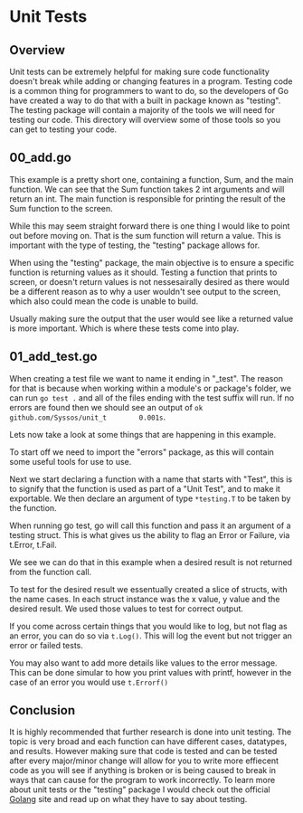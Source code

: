 # Unit Tests

## Overview

Unit tests can be extremely helpful for making sure code functionality doesn't break while adding or changing features in a program. Testing code is a common thing for programmers to want to do, so the developers of Go have created a way to do that with a built in package known as "testing". The testing package will contain a majority of the tools we will need for testing our code. This directory will overview some of those tools so you can get to testing your code.

## 00_add.go

This example is a pretty short one, containing a function, Sum, and the main function. We can see that the Sum function takes 2 int arguments and will return an int. The main function is responsible for printing the result of the Sum function to the screen.

While this may seem straight forward there is one thing I would like to point out before moving on. That is the sum function will return a value. This is important with the type of testing, the "testing" package allows for. 

When using the "testing" package, the main objective is to ensure a specific function is returning values as it should. Testing a function that prints to screen, or doesn't return values is not nessesairally desired as there would be a different reason as to why a user wouldn't see output to the screen, which also could mean the code is unable to build. 

Usually making sure the output that the user would see like a returned value is more important. Which is where these tests come into play.

## 01_add_test.go

When creating a test file we want to name it ending in "\_test". The reason for that is because when working within a module's or package's folder, we can run ``` go test . ``` and all of the files ending with the test suffix will run. If no errors are found then we should see an output of ``` ok      github.com/Syssos/unit_t        0.001s ```.

Lets now take a look at some things that are happening in this example.

To start off we need to import the "errors" package, as this will contain some useful tools for use to use.

Next we start declaring a function with a name that starts with "Test", this is to signify that the function is used as part of a "Unit Test", and to make it exportable. We then declare an argument of type ``` *testing.T ``` to be taken by the function.

When running go test, go will call this function and pass it an argument of a testing struct. This is what gives us the ability to flag an Error or Failure, via t.Error, t.Fail.

We see we can do that in this example when a desired result is not returned from the function call.

To test for the desired result we essentually created a slice of structs, with the name cases. In each struct instance was the x value, y value and the desired result. We used those values to test for correct output.

If you come across certain things that you would like to log, but not flag as an error, you can do so via ``` t.Log() ```. This will log the event but not trigger an error or failed tests.

You may also want to add more details like values to the error message. This can be done simular to how you print values with printf, however in the case of an error you would use ``` t.Errorf() ```

## Conclusion

It is highly recommended that further research is done into unit testing. The topic is very broad and each function can have different cases, datatypes, and results. However making sure that code is tested and can be tested after every major/minor change will allow for you to write more effiecent code as you will see if anything is broken or is being caused to break in ways that can cause for the program to work incorrectly. To learn more about unit tests or the "testing" package I would check out the official [Golang](https://golang.org/pkg/testing/) site and read up on what they have to say about testing.